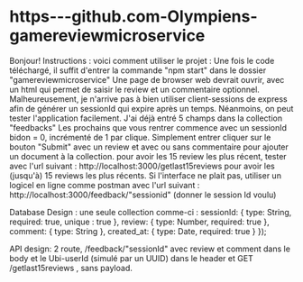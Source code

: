 # https---github.com-Olympiens-gamereviewmicroservice

Bonjour!
Instructions :
voici comment utiliser le projet :
Une fois le code téléchargé, il suffit d'entrer la commande "npm start" dans le dossier "gamereviewmicroservice"
Une page de browser web devrait ouvrir, avec un html qui permet de saisir le review et un commentaire optionnel.
Malheureusement, je n'arrive pas à bien utiliser client-sessions de express afin de générer un sessionId qui expire après un temps.
Néanmoins, on peut tester l'application facilement. J'ai déjà entré 5 champs dans la collection "feedbacks"
Les prochains que vous rentrer commence avec un sessionId bidon = 0, incrémenté de 1 par clique.
Simplement entrer cliquer sur le bouton "Submit" avec un review et avec ou sans commentaire pour ajouter un document à la collection.
pour avoir les 15 review les plus récent, tester avec l'url suivant : http://localhost:3000/getlast15reviews pour avoir les (jusqu'à) 15 reviews les plus récents.
Si l'interface ne plait pas, utiliser un logicel en ligne comme postman avec l'url suivant : http://localhost:3000/feedback/"sessionid" (donner le session Id voulu)

Database Design : une seule collection comme-ci : 
      sessionId: {
      type: String,
      required: true,
      unique : true
      },
      review: {
       type: Number,
       required: true
      },
      comment: {
        type: String
      },
      created_at: { 
        type: Date,
        required: true
      }
      });

API design: 2 route, /feedback/"sessionId" avec review et comment dans le body et le Ubi-userId (simulé par un UUID) dans le header
 et GET /getlast15reviews , sans payload.
 

